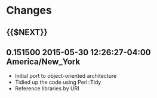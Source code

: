 # Changes

## {{$NEXT}}

## 0.151500  2015-05-30 12:26:27-04:00 America/New_York

* Initial port to object-oriented architecture
* Tidied up the code using Perl::Tidy
* Reference libraries by URI
